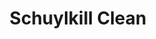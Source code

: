 ---
pid: CH993
title: Schuylkill Clean
location_transcription: On the Schuylkill
zipcode: '17603'
outside_phl: 'Lancaster PA '
neighborhood: 
age: '19'
age_range: 13-19
instagram: 
image_file_name: CH_993.jpg
proposal_transcription: This is a monument of a boat on the Schuylkill.  However,
  it is actually filtering the water in addition to being a decorative monument.
topic: Environment,Sustainability
topic_summary: 0, 0
type: Infrastructure,Space
keywords_other: Schuylkill River, boat, water, clean water, environment, nature
credit: 
image_labels: 
twitter: 
facebook: 
permalink: "/monuments/ch993/"
layout: item-page
---